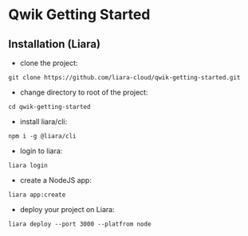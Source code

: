 # Qwik Getting Started
## Installation (Liara)

- clone the project:
```
git clone https://github.com/liara-cloud/qwik-getting-started.git
```
- change directory to root of the project:
```
cd qwik-getting-started
```
- install liara/cli:
```
npm i -g @liara/cli
```
- login to liara:
```
liara login
```
- create a NodeJS app:
```
liara app:create
```
- deploy your project on Liara:
```
liara deploy --port 3000 --platfrom node
```
